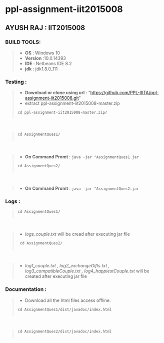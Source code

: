 # ppl-assignment-iit2015008

## AYUSH RAJ : IIT2015008
   
### BUILD TOOLS:
   > - **OS** : Windows 10
   > - **Version** :10.0.14393
   > - **IDE** : Netbeans IDE 8.2
   > - **jdk** : jdk1.8.0_111
   
### Testing :
   > - **Download or clone using url** : "https://github.com/PPL-IIITA/ppl-assignment-iit2015008.git"                                    
   > - extract ppl-assignment-iit2015008-master.zip  
   > <pre><code>cd ppl-assignment-iit2015008-master.zip/
   </pre></code>
   > <pre><code>cd AssignmentQues1/
   </pre></code>
   > - **On Command Promt** : ``` java -jar "AssignmentQues1.jar ```
   > <pre><code>cd AssignmentQues2/
   </pre></code>
   > - **On Command Promt** : ``` java -jar "AssignmentQues2.jar ```
   
### Logs :
   > <pre><code>cd AssignmentQues1/
   </pre></code>
   > - <i>logs_couple.txt</i>  will be cread after executing jar file
   >  <pre><code> cd AssignmentQues2/
</code></pre>     
   > - <i>log1_couple.txt , log2_exchangeGifts.txt , log3_compatibleCouple.txt , log4_happiestCouple.txt </i> will be created after executing </i>
   jar file
   
### Documentation :
   > - Download all the html files access offline.
   > <pre><code>cd AssignmentQues1/dist/javadoc/index.html
   </pre></code>
   >  <pre><code>cd AssignmentQues2/dist/javadoc/index.html
   </pre></code>
   
   
